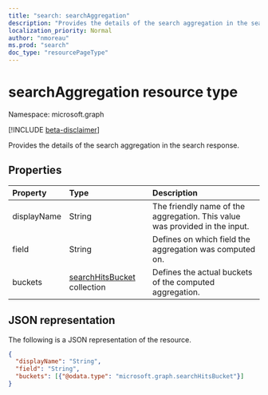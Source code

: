 ```yaml
---
title: "search: searchAggregation"
description: "Provides the details of the search aggregation in the search response. SEARCHAPI1.0"
localization_priority: Normal
author: "nmoreau"
ms.prod: "search"
doc_type: "resourcePageType"
---
```


# searchAggregation resource type

Namespace: microsoft.graph

[!INCLUDE [beta-disclaimer](../../includes/beta-disclaimer.md)]

Provides the details of the search aggregation in the search response.

## Properties

| Property     | Type        | Description |
|:-------------|:------------|:------------|
|displayName|String| The friendly name of the aggregation. This value was provided in the input.|
|field|String| Defines on which field the aggregation was computed on.|
|buckets|[searchHitsBucket](searchhitsbucket.md) collection| Defines the actual buckets of the computed aggregation.|

## JSON representation

The following is a JSON representation of the resource.

```json
{
  "displayName": "String",
  "field": "String",  
  "buckets": [{"@odata.type": "microsoft.graph.searchHitsBucket"}]
}
```